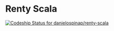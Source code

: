 # Renty Scala
[![Codeship Status for danielospinap/renty-scala](https://app.codeship.com/projects/e6a76e40-d557-0136-2c7d-46df4a75bdb6/status?branch=master)](https://app.codeship.com/projects/316733)